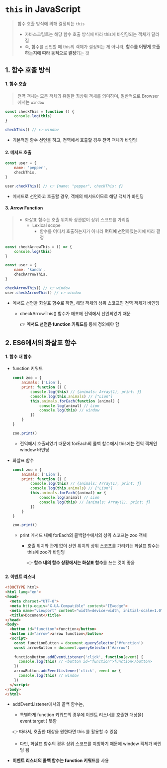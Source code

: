 # `this` in JavaScript

> 함수 호출 방식에 의해 결정되는 `this`
>
> - 자바스크립트는 해당 함수 호출 방식에 따라 this에 바인딩되는 객체가 달라짐
> - 즉, 함수를 선언할 때 this의 객체가 결정되는 게 아니라, **함수를 어떻게 호출하는지에 따라 동적으로 결정**되는 것



## 1. 함수 호출 방식

#### 1. 함수 호출

> 전역 객체는 모든 객체의 유일한 최상위 객체를 의미하며, 일반적으로 Browser에서는 `window`

```js
const checkThis = function () {
    console.log(this)
}

checkThis() // 👉 window
```

- 기본적인 함수 선언을 하고, 전역에서 호출할 경우 전역 객체가 바인딩



#### 2. 메서드 호출

```js
const user = {
    name: 'pepper',
    checkThis,
}

user.checkThis() // 👉 {name: "pepper", checkThis: ƒ}
```

- 메서드로 선언하고 호출할 경우, 객체의 메서드이므로 해당 객체가 바인딩



#### 3. Arrow Function

> - 화살표 함수는 호출 위치와 상관없이 상위 스코프를 가리킴
>   - Lexical scope
>     - 함수를 어디서 호출하는지가 아니라 **어디에 선언**하였는지에 따라 결정

```js
const checkArrowThis = () => {
    console.log(this)
}

const user = {
    name: 'kanda',
    checkArrowThis,
}

checkArrowThis() // 👉 window
user.checkArrowThis() // 👉 window
```

- 메서드 선언을 화살표 함수로 하면, 해당 객체의 상위 스코프인 전역 객체가 바인딩

  - checkArrowThis() 함수가 애초에 전역에서 선언되었기 때문

    👉 **메서드 선언은 function 키워드**를 통해 정의해야 함



## 2. ES6에서의 화살표 함수

#### 1. 함수 내 함수

- function 키워드

  ```js
  const zoo = {
      animals: ['Lion'],
      print: function () {
          console.log(this) // {animals: Array(1), print: ƒ}
          console.log(this.animals) // ["Lion"]
          this.animals.forEach(function (animal) {
              console.log(animal) // Lion
              console.log(this) // window
          })
      }
  }
  
  zoo.print()
  ```

  - 전역에서 호출되었기 때문에 forEach의 콜백 함수에서 this에는 전역 객체인 window 바인딩

  

- 화살표 함수

  ```js
  const zoo = {
      animals: ['Lion'],
      print: function () {
          console.log(this) // {animals: Array(1), print: ƒ}
          console.log(this.animals) // ["Lion"]
          this.animals.forEach((animal) => {
              console.log(animal) // Lion
              console.log(this) // {animals: Array(1), print: ƒ}
          })
      }
  }
  
  zoo.print()
  ```

  - print 메서드 내에 forEach의 콜백함수에서의 상위 스코프는 zoo 객체

    - 호출 위치와 관계 없이 선언 위치의 상위 스코프를 가리키는 화살표 함수는 this에 zoo가 바인딩

      👉 **함수 내의 함수 상황에서는 화살표 함수**를 쓰는 것이 좋음



#### 2. 이벤트 리스너

```html
<!DOCTYPE html>
<html lang="en">
<head>
  <meta charset="UTF-8">
  <meta http-equiv="X-UA-Compatible" content="IE=edge">
  <meta name="viewport" content="width=device-width, initial-scale=1.0">
  <title>Document</title>
</head>
<body>
  <button id="function">function</button>
  <button id="arrow">arrow function</button>
  <script>
    const functionButton = document.querySelector('#function')
    const arrowButton = document.querySelector('#arrow')
    
    functionButton.addEventListener('click', function(event) {
      console.log(this) // <button id="function">function</button>
    })
    arrowButton.addEventListener('click', event => {
      console.log(this) // window
    })
  </script>
</body>
</html>
```

- addEventListener에서의 콜백 함수는,

  -  특별하게 function 키워드의 경우에 이벤트 리스너를 호출한 대상을( event.target ) 뜻함

    👉 따라서, 호출한 대상을 원한다면 this 를 활용할 수 있음

  - 다만, 화살표 함수의 경우 상위 스코프를 지칭하기 때문에 window 객체가 바인딩 됨

- **이벤트 리스너의 콜백 함수는 function 키워드**를 사용